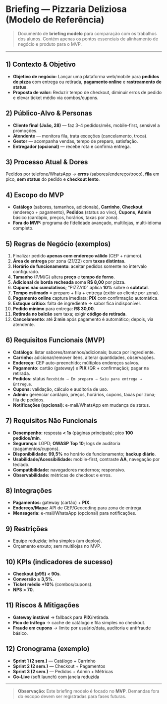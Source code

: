 # Briefing — Pizzaria Deliziosa (Modelo de Referência)

> Documento de **briefing modelo** para comparação com os trabalhos dos alunos. Contém apenas os pontos essenciais de alinhamento de negócio e produto para o MVP.

---

## 1) Contexto & Objetivo
- **Objetivo de negócio:** Lançar uma plataforma web/mobile para **pedidos de pizza** com entrega ou retirada, **pagamento online** e **rastreamento de status**.
- **Proposta de valor:** Reduzir tempo de checkout, diminuir erros de pedido e elevar ticket médio via combos/cupons.

## 2) Público-Alvo & Personas
- **Cliente final (João, 28)** — faz 3–4 pedidos/mês, mobile-first, sensível a promoções.
- **Atendente** — monitora fila, trata exceções (cancelamento, troca).
- **Gestor** — acompanha vendas, tempo de preparo, satisfação.
- **Entregador (opcional)** — recebe rota e confirma entrega.

## 3) Processo Atual & Dores
Pedidos por telefone/WhatsApp → **erros** (sabores/endereço/troco), **fila** em pico, **sem status** do pedido e **checkout lento**.

## 4) Escopo do MVP
- **Catálogo** (sabores, tamanhos, adicionais), **Carrinho**, **Checkout** (endereço + pagamento), **Pedidos** (status ao vivo), **Cupons**, **Admin** básico (cardápio, preços, horários, taxas por zona).
- **Fora do MVP:** programa de fidelidade avançado, multilojas, multi-idioma completo.

## 5) Regras de Negócio (exemplos)
1. Finalizar pedido **apenas com endereço válido** (CEP + número).  
2. **Área de entrega** por zona (Z1/Z2) com **taxas distintas**.  
3. **Horário de funcionamento**: aceitar pedidos somente no intervalo configurado.  
4. **Tamanho** (P/M/G) altera **preço** e **tempo de forno**.  
5. **Adicional** de **borda recheada** soma **R$ 8,00** por pizza.  
6. **Cupons não cumulativos**; “PIZZA10” aplica **10%** sobre o **subtotal**.  
7. **Tempo estimado** = preparo + fila + entrega (exibir ao cliente por zona).  
8. **Pagamento online** captura imediata; **PIX** com confirmação automática.  
9. **Estoque crítico**: falta de ingrediente → sabor fica indisponível.  
10. **Pedido mínimo** para entrega: **R$ 30,00**.  
11. **Retirada no balcão** sem taxa; exigir **código de retirada**.  
12. **Cancelamento**: até **2 min** após pagamento é automático; depois, via atendente.

## 6) Requisitos Funcionais (MVP)
- **Catálogo:** listar sabores/tamanhos/adicionais; busca por ingrediente.  
- **Carrinho:** adicionar/remover itens, alterar quantidades, observações.  
- **Endereço:** CEP auto-preenchido; múltiplos endereços salvos.  
- **Pagamento:** cartão (gateway) e **PIX** (QR + confirmação); pagar na retirada.  
- **Pedidos:** status `Recebido → Em preparo → Saiu para entrega → Entregue`.  
- **Cupons:** validação, cálculo e auditoria de uso.  
- **Admin:** gerenciar cardápio, preços, horários, cupons, taxas por zona; fila de pedidos.  
- **Notificações (opcional):** e-mail/WhatsApp em mudança de status.

## 7) Requisitos Não Funcionais
- **Desempenho:** resposta **< 1s** (páginas principais); pico **100 pedidos/min**.  
- **Segurança:** LGPD; **OWASP Top 10**; logs de auditoria (pagamentos/cupons).  
- **Disponibilidade:** **99,5%** no horário de funcionamento; **backup diário**.  
- **Usabilidade/Acessibilidade:** mobile-first, contraste **AA**, navegação por teclado.  
- **Compatibilidade:** navegadores modernos; responsivo.  
- **Observabilidade:** métricas de checkout e erros.

## 8) Integrações
- **Pagamentos:** gateway (cartão) + **PIX**.  
- **Endereço/Mapa:** API de CEP/Geocoding para zona de entrega.  
- **Mensageria:** e-mail/WhatsApp (opcional) para notificações.

## 9) Restrições
- Equipe reduzida; infra simples (um deploy).  
- Orçamento enxuto; sem multilojas no MVP.

## 10) KPIs (indicadores de sucesso)
- **Checkout (p95)** **< 90s**.  
- **Conversão** **≥ 3,5%**.  
- **Ticket médio** **+10%** (combos/cupons).  
- **NPS** **> 70**.

## 11) Riscos & Mitigações
- **Gateway instável** → fallback para **PIX**/retirada.  
- **Pico de tráfego** → cache de catálogo e fila simples no checkout.  
- **Fraude em cupons** → limite por usuário/data, auditoria e antifraude básico.

## 12) Cronograma (exemplo)
- **Sprint 1 (2 sem.)** — Catálogo + Carrinho  
- **Sprint 2 (2 sem.)** — Checkout + Pagamentos  
- **Sprint 3 (2 sem.)** — Pedidos + Admin + Métricas  
- **Go-Live** (soft launch) com janela reduzida

---

> **Observação:** Este briefing modelo é focado no **MVP**. Demandas fora do escopo devem ser registradas para fases futuras.

